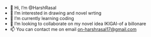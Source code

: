 - 👋 Hi, I’m @HarshRasal
- 👀 I’m interested in drawing and novel wrting
- 🌱 I’m currently learning coding 
- 💞️ I’m looking to collaborate on my novel idea IKIGAI-of a billonare
- 📫 You can contact me on email on-harshrasal17@gmail.com 

<!---
HarshRasal/HarshRasal is a ✨ special ✨ repository because its `README.md` (this file) appears on your GitHub profile.
You can click the Preview link to take a look at your changes.
--->
